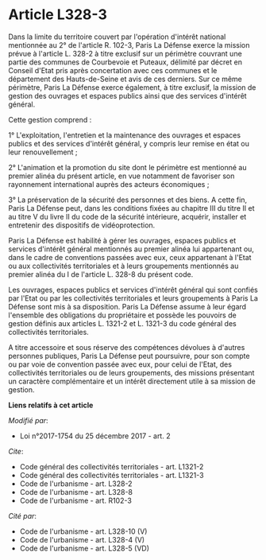 # Article L328-3

Dans la limite du territoire couvert par l'opération d'intérêt national mentionnée au 2° de l'article R. 102-3, Paris La
Défense exerce la mission prévue à l'article L. 328-2 à titre exclusif sur un périmètre couvrant une partie des communes de
Courbevoie et Puteaux, délimité par décret en Conseil d'Etat pris après concertation avec ces communes et le département des
Hauts-de-Seine et avis de ces derniers. Sur ce même périmètre, Paris La Défense exerce également, à titre exclusif, la
mission de gestion des ouvrages et espaces publics ainsi que des services d'intérêt général. 

Cette gestion comprend : 

1° L'exploitation, l'entretien et la maintenance des ouvrages et espaces publics et des services d'intérêt général, y compris
leur remise en état ou leur renouvellement ; 

2° L'animation et la promotion du site dont le périmètre est mentionné au premier alinéa du présent article, en vue notamment
de favoriser son rayonnement international auprès des acteurs économiques ; 

3° La préservation de la sécurité des personnes et des biens. A cette fin, Paris La Défense peut, dans les conditions fixées
au chapitre III du titre II et au titre V du livre II du code de la sécurité intérieure, acquérir, installer et entretenir
des dispositifs de vidéoprotection. 

Paris La Défense est habilité à gérer les ouvrages, espaces publics et services d'intérêt général mentionnés au premier
alinéa lui appartenant ou, dans le cadre de conventions passées avec eux, ceux appartenant à l'Etat ou aux collectivités
territoriales et à leurs groupements mentionnés au premier alinéa du I de l'article L. 328-8 du présent code. 

Les ouvrages, espaces publics et services d'intérêt général qui sont confiés par l'Etat ou par les collectivités
territoriales et leurs groupements à Paris La Défense sont mis à sa disposition. Paris La Défense assume à leur égard
l'ensemble des obligations du propriétaire et possède les pouvoirs de gestion définis aux articles L. 1321-2 et L. 1321-3 du
code général des collectivités territoriales. 

A titre accessoire et sous réserve des compétences dévolues à d'autres personnes publiques, Paris La Défense peut poursuivre,
pour son compte ou par voie de convention passée avec eux, pour celui de l'Etat, des collectivités territoriales ou de leurs
groupements, des missions présentant un caractère complémentaire et un intérêt directement utile à sa mission de gestion.

**Liens relatifs à cet article**

_Modifié par_:

  - Loi n°2017-1754 du 25 décembre 2017 - art. 2

_Cite_:

  - Code général des collectivités territoriales - art. L1321-2
  - Code général des collectivités territoriales - art. L1321-3
  - Code de l'urbanisme - art. L328-2
  - Code de l'urbanisme - art. L328-8
  - Code de l'urbanisme - art. R102-3

_Cité par_:

  - Code de l'urbanisme - art. L328-10 (V)
  - Code de l'urbanisme - art. L328-4 (V)
  - Code de l'urbanisme - art. L328-5 (VD)
